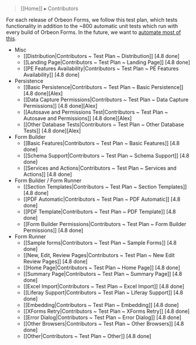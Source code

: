 > [[Home]] ▸ Contributors

For each release of Orbeon Forms, we follow this test plan, which tests functionality in addition to the ~800 automatic unit tests which run with every build of Orbeon Forms. In the future, we want to [automate most of this](https://github.com/orbeon/orbeon-forms/issues/227).

- Misc
    - [[Distribution|Contributors ~ Test Plan ~ Distribution]] [4.8 done]
    - [[Landing Page|Contributors ~ Test Plan ~ Landing Page]] [4.8 done]
    - [[PE Features Availability|Contributors ~ Test Plan ~ PE Features Availability]] [4.8 done]
- Persistence
    - [[Basic Persistence|Contributors ~ Test Plan ~ Basic Persistence]] [4.8 done][Alex]
    - [[Data Capture Permissions|Contributors ~ Test Plan ~ Data Capture Permissions]] [4.8 done][Alex]
    - [[Autosave and Permissions Test|Contributors ~ Test Plan ~ Autosave and Permissions]] [4.8 done][Alex]
    - [[Other Database Tests|Contributors ~ Test Plan ~ Other Database Tests]] [4.8 done][Alex]
- Form Builder
    - [[Basic Features|Contributors ~ Test Plan ~ Basic Features]] [4.8 done]
    - [[Schema Support|Contributors ~ Test Plan ~ Schema Support]] [4.8 done]
    - [[Services and Actions|Contributors ~ Test Plan ~ Services and Actions]] [4.8 done]
- Form Builder / Form Runner
    - [[Section Templates|Contributors ~ Test Plan ~ Section Templates]] [4.8 done]
    - [[PDF Automatic|Contributors ~ Test Plan ~ PDF Automatic]] [4.8 done]
    - [[PDF Template|Contributors ~ Test Plan ~ PDF Template]] [4.8 done]
    - [[Form Builder Permissions|Contributors ~ Test Plan ~ Form Builder Permissions]] [4.8 done]
- Form Runner
    - [[Sample forms|Contributors ~ Test Plan ~ Sample Forms]] [4.8 done]
    - [[New, Edit, Review Pages|Contributors ~ Test Plan ~ New Edit Review Pages]] [4.8 done]
    - [[Home Page|Contributors ~ Test Plan ~ Home Page]] [4.8 done]
    - [[Summary Page|Contributors ~ Test Plan ~ Summary Page]] [4.8 done]
    - [[Excel Import|Contributors ~ Test Plan ~ Excel Import]] [4.8 done]
    - [[Liferay Support|Contributors ~ Test Plan ~ Liferay Support]] [4.8 done]
    - [[Embedding|Contributors ~ Test Plan ~ Embedding]] [4.8 done]
    - [[XForms Retry|Contributors ~ Test Plan ~ XForms Retry]] [4.8 done]
    - [[Error Dialog|Contributors ~ Test Plan ~ Error Dialog]] [4.8 done]
    - [[Other Browsers|Contributors ~ Test Plan ~ Other Browsers]] [4.8 done]
    - [[Other|Contributors ~ Test Plan ~ Other]] [4.8 done]